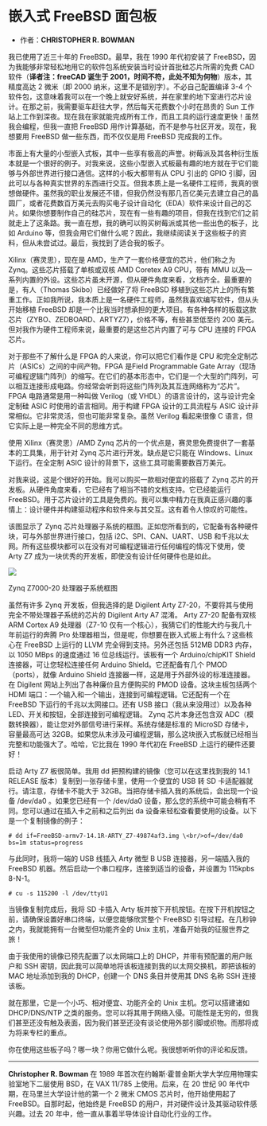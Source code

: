 # 嵌入式 FreeBSD 面包板


- 作者：**CHRISTOPHER R. BOWMAN**

我已使用了近三十年的 FreeBSD。最早，我在 1990 年代初安装了 FreeBSD，因为我能够非常轻松地用它的软件包系统安装当时设计首批硅芯片所需的免费 CAD 软件（**译者注：freeCAD 诞生于 2001，时间不符，此处不知为何物**）版本，其精度高达 2 微米（即 2000 纳米，这里不是错别字）。不必自己配置编译 3-4 个软件包，这意味着我可以在一个晚上就安好系统，并在家里的地下室进行芯片设计。在那之前，我需要驱车赶往大学，然后每天花费数个小时在昂贵的 Sun 工作站上工作到深夜。现在我在家就能完成所有工作，而且工具的运行速度更快！虽然我会编程，但我一直把 FreeBSD 用作计算基础，而不是参与社区开发。现在，我想要用 FreeBSD 做一些东西，而不仅仅是用 FreeBSD 完成我的工作。

市面上有大量的小型嵌入式板，其中一些享有极高的声誉。树莓派及其各种衍生版本就是一个很好的例子。对我来说，这些小型嵌入式板最有趣的地方就在于它们能够与外部世界进行接口通信。这样的小板大都带有从 CPU 引出的 GPIO 引脚，因此可以与各种真实世界的东西进行交互。但我本质上是一名硬件工程师，我真的很想做硬件。虽然我的职业发展还不错，但我仍然没有那几百亿美元去建立自己的晶圆厂，或者花费数百万美元去购买电子设计自动化（EDA）软件来设计自己的芯片。如果你想要制作自己的硅芯片，现在有一些有趣的项目，但我在找到它们之前就走上了这条路。我一直在想，我的确可以购买树莓派或其他一些出色的板子，比如 Arduino 等，但我会用它们做什么呢？因此，我继续阅读关于这些板子的资料，但从未尝试过。最后，我找到了适合我的板子。

Xilinx（赛灵思），现在是 AMD，生产了一套价格便宜的芯片，他们称之为 Zynq。这些芯片搭载了单核或双核 AMD Coretex A9 CPU，带有 MMU 以及一系列内置的外设。这些芯片虽未开源，但从硬件角度来看，文档齐全。最重要的是，有人（Thomas Skibo）已经做好了将 FreeBSD 移植到这些芯片上的所有繁重工作。正如我所说，我本质上是一名硬件工程师，虽然我喜欢编写软件，但从头开始移植 FreeBSD 却是一个比我当时想承担的更大项目。有各种各样的板载这款芯片（ZYBO、ZEDBOARD、ARTYZ7），价格不等，有些甚至低至约 200 美元。但对我作为硬件工程师来说，最重要的是这些芯片内置了可与 CPU 连接的 FPGA 芯片。

对于那些不了解什么是 FPGA 的人来说，你可以把它们看作是 CPU 和完全定制芯片（ASICs）之间的中间产物。FPGA 是Field Programmable Gate Array（现场可编程逻辑门阵列）的缩写。在它们的基本形态中，它们是一个大型的门阵列，可以相互连接形成电路。你经常会听到将这些门阵列及其互连网络称为“芯片”。FPGA 电路通常是用一种叫做 Verilog（或 VHDL）的语言设计的，这与设计完全定制硅 ASIC 时使用的语言相同。用于构建 FPGA 设计的工具流程与 ASIC 设计非常相似。它非常灵活，但也可能非常复杂。虽然 Verilog 看起来很像 C 语言，但它实际上是一种完全不同的思维方式。

使用 Xilinx（赛灵思）/AMD Zynq 芯片的一个优点是，赛灵思免费提供了一套基本的工具集，用于针对 Zynq 芯片进行开发。缺点是它只能在 Windows、Linux 下运行。在全定制 ASIC 设计的背景下，这些工具可能需要数百万美元。

对我来说，这是个很好的开始。我可以购买一款相对便宜的搭载了 Zynq 芯片的开发板。从硬件角度来看，它已经有了相当不错的文档支持。它已经能运行 FreeBSD。用于芯片设计的工具是免费的。我可以集中精力在我真正感兴趣的事情上：设计硬件并构建驱动程序和软件来与其交互。这有着令人惊叹的可能性。

该图显示了 Zynq 芯片处理器子系统的框图。正如您所看到的，它配备有各种硬件块，可与外部世界进行接口，包括 i2C、SPI、CAN、UART、USB 和千兆以太网。所有这些模块都可以在没有对可编程逻辑进行任何编程的情况下使用，使 Arty Z7 成为一块优秀的开发板，即使没有设计任何硬件也是如此。

![](https://freebsdfoundation.org/wp-content/uploads/2024/07/zynq-mp-core-dual.png)

Zynq Z7000-20 处理器子系统框图

虽然有许多 Zynq 开发板，但我选择的是 Digilent Arty Z7-20，不要将其与使用完全不带处理器子系统的芯片的 Digilent Arty A7 混淆。 Arty Z7-20 配备有双核 ARM Cortex A9 处理器（Z7-10 仅有一个核心），我猜它们的性能大约与我几十年前运行的奔腾 Pro 处理器相当，但是呢，你想要在嵌入式板上有什么？这些核心在 FreeBSD 上运行的 LLVM 完全得到支持。另外还包括 512MB DDR3 内存，以 1050 MBps 的速度通过 16 位总线运行。该板有一个 Arduino/chipKIT Shield 连接器，可让您轻松连接任何 Arduino Shield。它还配备有几个 PMOD（ports），就像 Arduino Shield 连接器一样，这是用于外部外设的标准连接器。在 Digilent 网站上列出了各种廉价且方便购买的 PMOD 设备。这块主板包括两个 HDMI 端口：一个输入和一个输出，连接到可编程逻辑。它还配有一个在 FreeBSD 下运行的千兆以太网接口。还有 USB 接口（我从来没用过）以及各种 LED、开关和按钮，全部连接到可编程逻辑。 Zynq 芯片本身还包含双 ADC（模数转换器），能让您对外部信号进行采样。系统存储是标准的 MicroSD 存储卡，容量最高可达 32GB。如果您从未涉及可编程逻辑，那么这块嵌入式板就已经相当完整和功能强大了。哈哈，它比我在 1990 年代初在 FreeBSD 上运行的硬件还要好！

启动 Arty Z7 板很简单。我用 dd 把预构建的镜像（您可以在这里找到我的 14.1 RELEASE 版本）复制到一张存储卡里，使用一个便宜的 USB 转 SD 卡适配器就行。请注意，存储卡不能大于 32GB。当把存储卡插入我的系统后，会出现一个设备 /dev/da0 。如果您已经有一个 /dev/da0 设备，那么您的系统中可能会稍有不同。您可以通过在插入卡之前和之后列出 da 设备来轻松查看要使用的设备。以下是一个复制镜像的例子：

`# dd if=FreeBSD-armv7-14.1R-ARTY_Z7-49874af3.img \<br/>of=/dev/da0 bs=1m status=progress`

与此同时，我将一端的 USB 线插入 Arty 微型 B USB 连接器，另一端插入我的 FreeBSD 机器。然后启动一个串口程序，连接到适当的设备，并设置为 115kpbs 8-N-1。

`# cu -s 115200 -l /dev/ttyU1`

当镜像复制完成后，我将 SD 卡插入 Arty 板并按下开机按钮。在按下开机按钮之前，请确保设置好串口终端，以便您能够欣赏整个 FreeBSD 引导过程。在几秒钟之内，我就能拥有一台微型但功能齐全的 Unix 主机，准备开始我的征服世界之旅！

由于我使用的镜像已预先配置了以太网端口上的 DHCP，并带有预配置的用户账户和 SSH 密钥，因此我可以简单地将该板连接到我的以太网交换机，即把该板的 MAC 地址添加到我的 DHCP，创建一个 DNS 条目并使用其 DNS 名称 SSH 连接该板。

就在那里，它是一个小巧、相对便宜、功能齐全的 Unix 主机。您可以搭建诸如 DHCP/DNS/NTP 之类的服务。您可以将其用于网络入侵。可能性是无穷的，但我们甚至还没有触及表面，因为我们甚至还没有谈论使用外部引脚或织物。而那将成为将来专栏的重点。

你在使用这些板子吗？哪一块？你用它做什么呢。我很想听听你的评论和反馈。

---

**Christopher R. Bowman** 在 1989 年首次在约翰斯·霍普金斯大学大学应用物理实验室地下二层使用 BSD，在 VAX 11/785 上使用。后来，在 20 世纪 90 年代中期，在马里兰大学设计他的第一个 2 微米 CMOS 芯片时，他开始使用起了 FreeBSD。自那时起，他始终是 FreeBSD 的用户，并对硬件设计及其驱动软件感兴趣。过去 20 年中，他一直从事着半导体设计自动化行业的工作。
